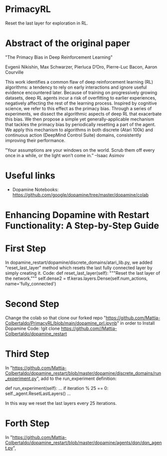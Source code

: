 # PrimacyRL
Reset the last layer for exploration in RL.

# Abstract of the original paper
"The Primacy Bias in Deep Reinforcement Learning"

Evgenii Nikishin, Max Schwarzer, Pierluca D’Oro, Pierre-Luc Bacon, Aaron Courville

This work identifies a common flaw of deep reinforcement learning (RL) algorithms: a tendency
to rely on early interactions and ignore useful evidence encountered later. Because of training on
progressively growing datasets, deep RL agents
incur a risk of overfitting to earlier experiences,
negatively affecting the rest of the learning process. Inspired by cognitive science, we refer to
this effect as the primacy bias. Through a series
of experiments, we dissect the algorithmic aspects
of deep RL that exacerbate this bias. We then propose a simple yet generally-applicable mechanism
that tackles the primacy bias by periodically resetting a part of the agent. We apply this mechanism
to algorithms in both discrete (Atari 100k) and
continuous action (DeepMind Control Suite) domains, consistently improving their performance.

"Your assumptions are your windows on the world. Scrub
them off every once in a while, or the light won’t come in.”
–Isaac Asimov

# Useful links
* Dopamine Notebooks: https://github.com/google/dopamine/tree/master/dopamine/colab

# Enhancing Dopamine with Restart Functionality: A Step-by-Step Guide

# First Step
In dopamine_restart/dopamine/discrete_domains/atari_lib.py, we added "reset_last_layer" method which resets the last fully connected layer by simply creating it.
Code:
  def reset_last_layer(self):
        """Reset the last layer of the network."""
        self.dense2 = tf.keras.layers.Dense(self.num_actions, name='fully_connected')
        
# Second Step     
Change the colab so that clone our forked repo "https://github.com/Mattia-Colbertaldo/PrimacyRL/blob/main/dopamine_prl.ipynb" in order to Install Dopamine
Code:
  !git clone https://github.com//Mattia-Colbertaldo/dopamine_restart

# Third Step
In "https://github.com/Mattia-Colbertaldo/dopamine_restart/blob/master/dopamine/discrete_domains/run_experiment.py", add to the run_experiment definition:

  def run_experiment(self):
    ...
      if iteration % 25 == 0:
        self._agent.ResetLastLayers()
    ...

In this way we reset the last layers every 25 iterations.

# Forth Step

In "https://github.com/Mattia-Colbertaldo/dopamine_restart/blob/master/dopamine/agents/dqn/dqn_agent.py", 
